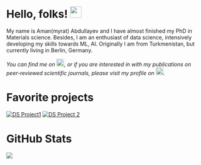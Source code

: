 
# Hello, folks! <img src="https://github.com/amanabdulla296/amanabdullayev/blob/3d5e9aa6f66926e1e6b9d67971331952f9bca67b/arrwrhhthqx.gif" width="30px">

My name is Aman(myrat) Abdullayev and I have almost finished my PhD in Materials science. Besides, I am an enthusiast of data science, intensively developing my skills towards ML, AI. Originally I am from Turkmenistan, but currently living in Berlin, Germany.

<!-- Actual text -->

*You can find me on [<img src="https://github.com/amanabdulla296/amanabdullayev/blob/4551dbaf8519259c0ec41c706293c257b5d435aa/download%20(1).png" width="20px"/>](https://www.linkedin.com/in/amanmyrat-abdullayew-94758b14/), or if you are interested in with my publications on peer-reviewed scientific journals, please visit my profile on [<img src="https://github.com/amanabdulla296/amanabdullayev/blob/4551dbaf8519259c0ec41c706293c257b5d435aa/download.png" width="20px"/>](https://scholar.google.com/citations?user=22M2i14AAAAJ&hl=en).*




# Favorite projects

[![DS Project1](https://github-readme-stats.vercel.app/api/pin/?username=amanabdulla296&repo=DS_projects_yandex)](https://github.com/amanabdulla296/DS_projects_yandex) [![DS Project 2](https://github-readme-stats.vercel.app/api/pin/?username=amanabdulla296&repo=github-readme-stats)](https://github.com/amanabdulla296/github-readme-stats)



# GitHub Stats

<img align="center" src="https://github-readme-stats.vercel.app/api?username=amanabdulla296&show_icons=true&theme=dark" />
